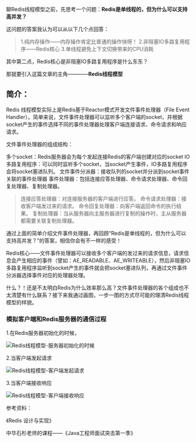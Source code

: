 聊Redis线程模型之前，先思考一个问题：**Redis是单线程的，但为什么可以支持高并发？**


这问题的答案我认为可以从以下几个点回答：

>1.纯内存操作——内存操作肯定比普通的操作快呀！
2.非阻塞IO多路复用程序——Redis核心
3.单线程避免上下文切换带来的CPU消耗

其中第二点，Redis核心是非阻塞IO多路复用程序是什么东东？

那就要引入这篇文章的主角————**Redis线程模型**

## 简介：
Redis 线程模型实际上是Redis基于Reactor模式开发文件事件处理器（File Event Handler）。简单来说，文件事件处理器可以监听多个客户端的socket，并根据socket产生的事件选择不同的事件处理器处理客户端连接请求、命令请求和响应请求。

文件事件处理器的组成结构：

多个socket：Redis服务器会为每个发起连接Redis的客户端创建对应的socket
IO多路复用程序：可以同时监听多个socket，当socket产生事件，IO多路复用程序会将socket塞进队列。
文件事件分派器：接收队列的socket并分派到socket事件关联的事件处理器
事件处理器：包括连接应答处理器、命令请求处理器、命令回复处理器、复制处理器。

>连接应答处理器：对连接服务器的客户端进行应答。
命令请求处理器：接收客户端发过来的请求。
命令回复处理器：向客户端返回命令的执行结果。
复制处理器：当从服务器向主服务器进行复制的操作时，主从服务器都需要关联复制处理器。

通过上面的简单介绍文件事件处理器，再回顾“Redis是单线程的，但为什么可以支持高并发？”的答案，相信你会有不一样的感受！

Redis核心——文件事件处理器可以接收多个客户端的发过来的请求信息，请求信息会产生相应的事件（譬如：AE_READABLE、AE_WRITEABLE），然后非阻塞IO多路复用程序监听到socket产生的事件就会把socket塞进队列，再通过文件事件分派器选择事件对应的处理器处理。

什么？！还是不太明白Redis为什么效率那么高？文件事件处理器的各个组成也不太清楚有什么联系？接下来我通过画图，一步一图的方式尽可能的理清Redis线程模型的样貌。

### 模拟客户端和Redis服务器的通信过程

1.在Redis服务器初始化的时候，

![Redis线程模型-服务器初始化的时候](https://raw.githubusercontent.com/MuggleLee/PicGo/master/Redis%E5%9B%BE/%E7%BA%BF%E7%A8%8B%E6%A8%A1%E5%9E%8B/Redis%E7%BA%BF%E7%A8%8B%E6%A8%A1%E5%9E%8B-%E6%9C%8D%E5%8A%A1%E5%99%A8%E5%88%9D%E5%A7%8B%E5%8C%96%E7%9A%84%E6%97%B6%E5%80%99.png)

2.当客户端发起请求

![Redis线程模型-客户端发起请求](https://raw.githubusercontent.com/MuggleLee/PicGo/master/Redis%E5%9B%BE/%E7%BA%BF%E7%A8%8B%E6%A8%A1%E5%9E%8B/Redis%E7%BA%BF%E7%A8%8B%E6%A8%A1%E5%9E%8B-%E5%AE%A2%E6%88%B7%E7%AB%AF%E5%8F%91%E8%B5%B7%E8%AF%B7%E6%B1%82.png)

3.当客户端接收响应

![Redis线程模型-客户端接收响应](https://raw.githubusercontent.com/MuggleLee/PicGo/master/Redis%E5%9B%BE/%E7%BA%BF%E7%A8%8B%E6%A8%A1%E5%9E%8B/Redis%E7%BA%BF%E7%A8%8B%E6%A8%A1%E5%9E%8B-%E5%AE%A2%E6%88%B7%E7%AB%AF%E6%8E%A5%E6%94%B6%E5%93%8D%E5%BA%94.png)


参考资料：

《Redis 设计与实现》

中华石杉老师的课程——《Java工程师面试突击第一季》